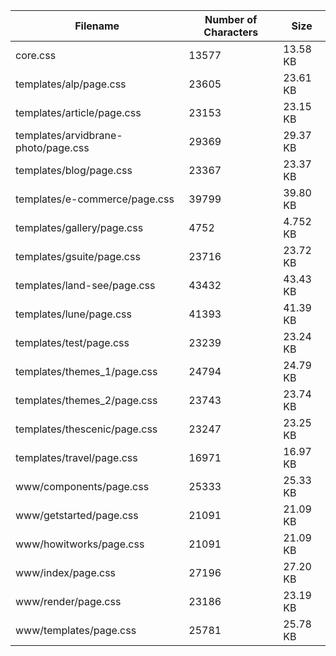 | Filename                            | Number of Characters | Size     |
| ----------------------------------- | -------------------- | -------- |
| core.css                            | 13577                | 13.58 KB |
| templates/alp/page.css              | 23605                | 23.61 KB |
| templates/article/page.css          | 23153                | 23.15 KB |
| templates/arvidbrane-photo/page.css | 29369                | 29.37 KB |
| templates/blog/page.css             | 23367                | 23.37 KB |
| templates/e-commerce/page.css       | 39799                | 39.80 KB |
| templates/gallery/page.css          | 4752                 | 4.752 KB |
| templates/gsuite/page.css           | 23716                | 23.72 KB |
| templates/land-see/page.css         | 43432                | 43.43 KB |
| templates/lune/page.css             | 41393                | 41.39 KB |
| templates/test/page.css             | 23239                | 23.24 KB |
| templates/themes_1/page.css         | 24794                | 24.79 KB |
| templates/themes_2/page.css         | 23743                | 23.74 KB |
| templates/thescenic/page.css        | 23247                | 23.25 KB |
| templates/travel/page.css           | 16971                | 16.97 KB |
| www/components/page.css             | 25333                | 25.33 KB |
| www/getstarted/page.css             | 21091                | 21.09 KB |
| www/howitworks/page.css             | 21091                | 21.09 KB |
| www/index/page.css                  | 27196                | 27.20 KB |
| www/render/page.css                 | 23186                | 23.19 KB |
| www/templates/page.css              | 25781                | 25.78 KB |